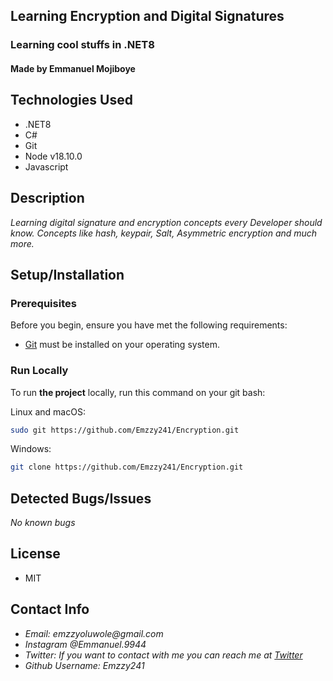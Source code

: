 ## Learning Encryption and Digital Signatures
### Learning cool stuffs in .NET8
#### Made by Emmanuel Mojiboye

## Technologies Used
* .NET8
* C#
* Git
* Node v18.10.0
* Javascript

## Description
_Learning digital signature and encryption concepts every Developer should know. Concepts like hash, keypair, Salt, Asymmetric encryption and much more._



## Setup/Installation

### Prerequisites

Before you begin, ensure you have met the following requirements:

* [Git](https://git-scm.com/downloads "Download Git") must be installed on your operating system.

### Run Locally

To run **the project** locally, run this command on your git bash:

Linux and macOS:

```bash
sudo git https://github.com/Emzzy241/Encryption.git
```

Windows:

```bash
git clone https://github.com/Emzzy241/Encryption.git
```



## Detected Bugs/Issues
_No known bugs_

## License
* MIT

## Contact Info

- _Email: emzzyoluwole@gmail.com_
- _Instagram @Emmanuel.9944_
- _Twitter: If you want to contact with me you can reach me at [Twitter](https://www.twitter.com/emzzy241)_
- _Github Username: Emzzy241_